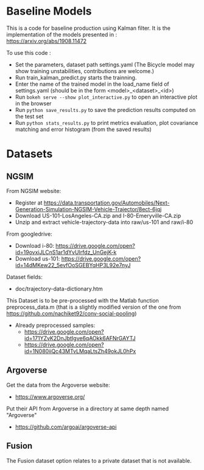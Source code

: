 # Baseline Models

This is a code for baseline production using Kalman filter.
It is the implementation of the models presented in : https://arxiv.org/abs/1908.11472

To use this code :
* Set the parameters, dataset path settings.yaml (The Bicycle model may show training unstabilities, contributions are welcome.)
* Run train_kalman_predict.py starts the trainning.
* Enter the name of the trained model in the load_name field of settings.yaml (should be in the form \<model>\_\<dataset>\_\<id>) 
* Run `bokeh serve --show plot_interactive.py` to open an interactive plot in the browser
* Run `python save_results.py` to save the prediction results computed on the test set
* Run `python stats_results.py` to print metrics evaluation, plot covariance matching and error histogram (from the saved results)

# Datasets

## NGSIM
  
From NGSIM website:  
* Register at https://data.transportation.gov/Automobiles/Next-Generation-Simulation-NGSIM-Vehicle-Trajector/8ect-6jqj  
* Download US-101-LosAngeles-CA.zip and I-80-Emeryville-CA.zip  
* Unzip and extract vehicle-trajectory-data into raw/us-101 and raw/i-80  
  
From googledrive:  
* Download i-80: https://drive.google.com/open?id=19ovxiJLCnS1ar1dYvUIrfdz_UnGejK-k  
* Download us-101: https://drive.google.com/open?id=14dMKew22_5evfOoSGEBYqHP3L92e7nyJ  

Dataset fields:  
* doc/trajectory-data-dictionary.htm  

This Dataset is to be pre-processed with the Matlab function preprocess_data.m (that is a slightly modified version of the one from https://github.com/nachiket92/conv-social-pooling)

* Already preprocessed samples:
    * https://drive.google.com/open?id=171YZvK2DnJbtIgve6qAOkk6AFNrGAYTJ
    * https://drive.google.com/open?id=1N080iiQc43MTvLMqaLtsZh49okJL0hPx
    
    
## Argoverse

Get the data from the Argoverse website:
* https://www.argoverse.org/

Put their API from Argoverse in a directory at same depth named "Argoverse"
* https://github.com/argoai/argoverse-api

## Fusion

The Fusion dataset option relates to a private dataset that is not available.

